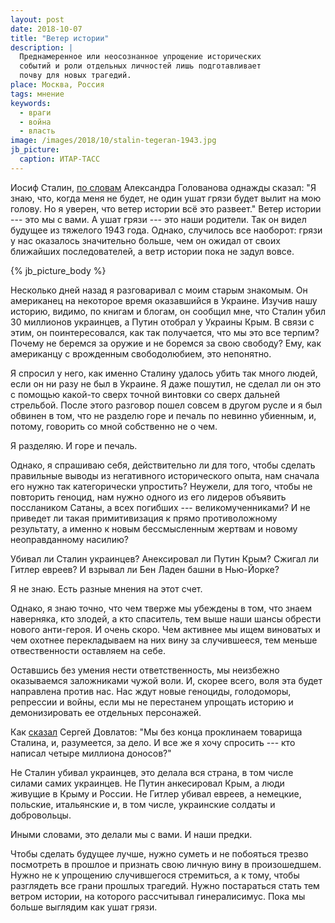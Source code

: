 ```yaml
---
layout: post
date: 2018-10-07
title: "Ветер истории"
description: |
  Преднамеренное или неосознанное упрощение исторических
  событий и роли отдельных личностей лишь подготавливает
  почву для новых трагедий.
place: Москва, Россия
tags: мнение
keywords:
  - враги
  - война
  - власть
image: /images/2018/10/stalin-tegeran-1943.jpg
jb_picture:
  caption: ИТАР-ТАСС
---
```


Иосиф Сталин, [по словам](http://militera.lib.ru/memo/russian/golovanov_ae/28.html)
Александра Голованова однажды сказал: "Я знаю, что, когда меня не будет,
не один ушат грязи будет вылит на мою голову. Но я уверен, что ветер истории всё это развеет."
Ветер истории --- это мы с вами. А ушат грязи --- это наши родители.
Так он видел будущее из тяжелого 1943 года. Однако, случилось все наоборот:
грязи у нас оказалось значительно больше, чем он ожидал от своих ближайших последователей,
а ветр истории пока не задул вовсе.

{% jb_picture_body %}

<!--more-->

Несколько дней назад я разговаривал с моим старым знакомым. Он американец
на некоторое время оказавшийся в Украине. Изучив нашу историю, видимо, по
книгам и блогам, он сообщил мне, что Сталин убил 30 миллионов украинцев,
а Путин отобрал у Украины Крым. В связи с этим, он поинтересовался, как так получается,
что мы это все терпим? Почему не беремся за оружие и не боремся за свою свободу?
Ему, как американцу с врожденным свободолюбием, это непонятно.

Я спросил у него, как именно Сталину удалось убить так много людей, если он
ни разу не был в Украине. Я даже пошутил, не сделал ли он это с помощью
какой-то сверх точной винтовки со сверх дальней стрельбой. После этого разговор
пошел совсем в другом русле и я был обвинен в том, что не разделю горе
и печаль по невинно убиенным, и, потому, говорить со мной собственно не о чем.

Я разделяю. И горе и печаль.

Однако, я спрашиваю себя, действительно ли для того, чтобы сделать правильные
выводы из негативного исторического опыта, нам сначала его нужно так категорически упростить?
Неужели, для того, чтобы не повторить геноцид, нам нужно одного из его
лидеров объявить посслаником Сатаны, а всех погибших --- великомученниками?
И не приведет ли такая примитивизация к прямо противоложному результату, а именно
к новым бессмысленным жертвам и новому неоправданному насилию?

Убивал ли Сталин украинцев?
Анексировал ли Путин Крым?
Сжигал ли Гитлер евреев?
И взрывал ли Бен Ладен башни в Нью-Йорке?

Я не знаю. Есть разные мнения на этот счет.

Однако, я знаю точно, что чем тверже мы убеждены в том, что знаем
наверняка, кто злодей, а кто спаситель, тем выше наши шансы обрести нового
анти-героя. И очень скоро. Чем активнее мы ищем виноватых и чем охотнее перекладываем
на них вину за случившееся, тем меньше отвественности оставляем на себе.

Оставшись без умения нести ответственность, мы неизбежно оказываемся
заложниками чужой воли. И, скорее всего, воля эта будет направлена против нас.
Нас ждут новые геноциды, голодоморы, репрессии и войны, если мы не перестанем
упрощать историю и демонизировать ее отдельных персонажей.

Как [сказал](https://ru.wikipedia.org/wiki/%D0%97%D0%BE%D0%BD%D0%B0._%D0%97%D0%B0%D0%BF%D0%B8%D1%81%D0%BA%D0%B8_%D0%BD%D0%B0%D0%B4%D0%B7%D0%B8%D1%80%D0%B0%D1%82%D0%B5%D0%BB%D1%8F)
Сергей Довлатов: "Мы без конца проклинаем товарища Сталина, и,
разумеется, за дело. И все же я хочу спросить ---
кто написал четыре миллиона доносов?"

Не Сталин убивал украинцев, это делала
вся страна, в том числе силами самих украинцев.
Не Путин анкесировал Крым,
а люди живущие в Крыму и России.
Не Гитлер убивал евреев, а немецкие, польские, итальянские и, в том числе,
украинские солдаты и добровольцы.

Иными словами, это делали мы с вами. И наши предки.

Чтобы сделать будущее
лучше, нужно суметь и не побояться трезво посмотреть в прошлое и признать свою личную вину
в произошедшем. Нужно не к упрощению случившегося стремиться, а к тому, чтобы разглядеть все грани
прошлых трагедий. Нужно постараться стать тем ветром истории, на которого рассчитывал
гинералисимус. Пока мы больше выглядим как ушат грязи.

